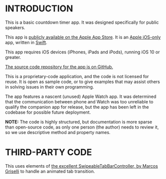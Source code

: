 INTRODUCTION
=
This is a basic countdown timer app. It was designed specifically for public speakers.

This app is [publicly available on the Apple App Store](https://itunes.apple.com/us/app/x-timer/id1244827875?mt=8). It is an [Apple iOS-only](https://www.apple.com/ios) app, written in [Swift](https://www.apple.com/swift/).

This app requires iOS devices (iPhones, iPads and iPods), running iOS 10 or greater.

[The source code repository for the app is on GitHub.](https://github.com/LittleGreenViper/x-timer)

This is a proprietary-code application, and the code is not licensed for reuse. It is open as sample code, or to give examples that may assist others in solving issues in their own programming.

The app features a nascent (unused) Apple Watch app. It was determined that the communication between phone and Watch was too unreliable to qualify the companion app for release, but the app has been left in the codebase for possible future deployment.

**NOTE:** The code is highly structured, but documentation is more sparse than open-source code, as only one person (the author) needs to review it, so we use descriptive method and property names.

THIRD-PARTY CODE
=

This uses elements of [the excellent SwipeableTabBarController, by Marcos Griselli](https://github.com/marcosgriselli/SwipeableTabBarController) to handle an animated tab transition.
